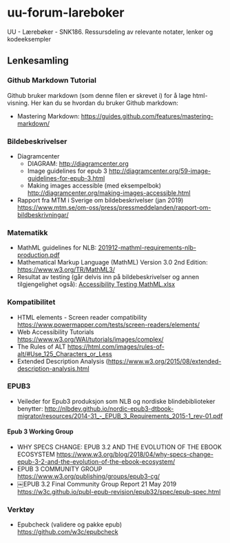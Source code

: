 # uu-forum-lareboker

UU - Lærebøker - SNK186. Ressursdeling av relevante notater, lenker og kodeeksempler

## Lenkesamling

### Github Markdown Tutorial

Github bruker markdown (som denne filen er skrevet i) for å lage html-visning. Her kan du se hvordan du bruker Github markdown:

* Mastering Markdown: <https://guides.github.com/features/mastering-markdown/>

### Bildebeskrivelser

* Diagramcenter
  * DIAGRAM: <http://diagramcenter.org>
  * Image guidelines for epub 3 <http://diagramcenter.org/59-image-guidelines-for-epub-3.html>
  * Making images accessible (med eksempelbok) <http://diagramcenter.org/making-images-accessible.html>
* Rapport fra MTM i Sverige om bildebeskrivelser (jan 2019) <https://www.mtm.se/om-oss/press/pressmeddelanden/rapport-om-bildbeskrivningar/>

### Matematikk

* MathML guidelines for NLB: [201912-mathml-requirements-nlb-production.pdf](https://raw.githubusercontent.com/eirikhanssen/uu-forum-lareboker/master/files/201912-mathml-requirements-nlb-production.pdf)
* Mathematical Markup Language (MathML) Version 3.0 2nd Edition: <https://www.w3.org/TR/MathML3/>
* Resultat av testing (går delvis inn på bildebeskrivelser og annen tilgjengelighet også): [Accessibility Testing MathML.xlsx](https://raw.githubusercontent.com/eirikhanssen/uu-forum-lareboker/master/files/Accessibility%20Testing%20MathML.xlsx)

### Kompatibilitet

* HTML elements - Screen reader compatibility <https://www.powermapper.com/tests/screen-readers/elements/>
* Web Accessibility Tutorials <https://www.w3.org/WAI/tutorials/images/complex/>
* The Rules of ALT <https://html.com/images/rules-of-alt/#Use_125_Characters_or_Less>
* Extended Description Analysis (<https://www.w3.org/2015/08/extended-description-analysis.html>

### EPUB3

* Veileder for Epub3 produksjon som NLB og nordiske blindebiblioteker benytter: <http://nlbdev.github.io/nordic-epub3-dtbook-migrator/resources/2014-31_-_EPUB_3_Requirements_2015-1_rev-01.pdf>

#### Epub 3 Working Group

* WHY SPECS CHANGE: EPUB 3.2 AND THE EVOLUTION OF THE EBOOK ECOSYSTEM <https://www.w3.org/blog/2018/04/why-specs-change-epub-3-2-and-the-evolution-of-the-ebook-ecosystem/>
* EPUB 3 COMMUNITY GROUP <https://www.w3.org/publishing/groups/epub3-cg/>
* ￼EPUB 3.2 Final Community Group Report 21 May 2019 <https://w3c.github.io/publ-epub-revision/epub32/spec/epub-spec.html>

### Verktøy

* Epubcheck (validere og pakke epub) <https://github.com/w3c/epubcheck>
